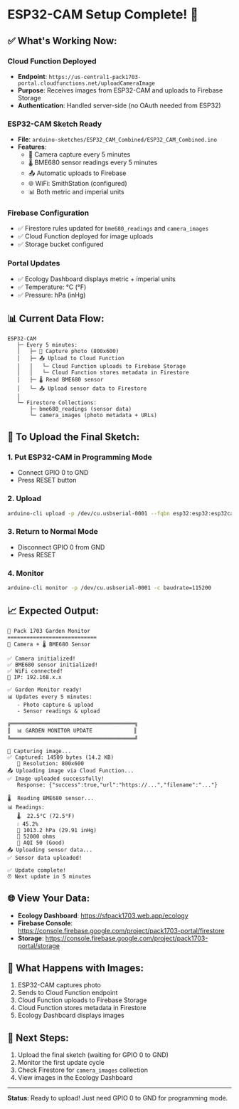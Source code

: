 # ESP32-CAM Setup Complete! 🎉

## ✅ What's Working Now:

### Cloud Function Deployed
- **Endpoint**: `https://us-central1-pack1703-portal.cloudfunctions.net/uploadCameraImage`
- **Purpose**: Receives images from ESP32-CAM and uploads to Firebase Storage
- **Authentication**: Handled server-side (no OAuth needed from ESP32)

### ESP32-CAM Sketch Ready
- **File**: `arduino-sketches/ESP32_CAM_Combined/ESP32_CAM_Combined.ino`
- **Features**:
  - 📸 Camera capture every 5 minutes
  - 🌡️ BME680 sensor readings every 5 minutes
  - 📤 Automatic uploads to Firebase
  - 🌐 WiFi: SmithStation (configured)
  - 📊 Both metric and imperial units

### Firebase Configuration
- ✅ Firestore rules updated for `bme680_readings` and `camera_images`
- ✅ Cloud Function deployed for image uploads
- ✅ Storage bucket configured

### Portal Updates
- ✅ Ecology Dashboard displays metric + imperial units
- ✅ Temperature: °C (°F)
- ✅ Pressure: hPa (inHg)

## 📊 Current Data Flow:

```
ESP32-CAM
   ├─ Every 5 minutes:
   │   ├─ 📸 Capture photo (800x600)
   │   ├─ 📤 Upload to Cloud Function
   │   │   └─ Cloud Function uploads to Firebase Storage
   │   │   └─ Cloud Function stores metadata in Firestore
   │   ├─ 🌡️ Read BME680 sensor
   │   └─ 📤 Upload sensor data to Firestore
   │
   └─ Firestore Collections:
       ├─ bme680_readings (sensor data)
       └─ camera_images (photo metadata + URLs)
```

## 🚀 To Upload the Final Sketch:

### 1. Put ESP32-CAM in Programming Mode
- Connect GPIO 0 to GND
- Press RESET button

### 2. Upload
```bash
arduino-cli upload -p /dev/cu.usbserial-0001 --fqbn esp32:esp32:esp32cam arduino-sketches/ESP32_CAM_Combined
```

### 3. Return to Normal Mode
- Disconnect GPIO 0 from GND
- Press RESET

### 4. Monitor
```bash
arduino-cli monitor -p /dev/cu.usbserial-0001 -c baudrate=115200
```

## 📈 Expected Output:

```
🌱 Pack 1703 Garden Monitor
============================
📸 Camera + 🌡️ BME680 Sensor

✅ Camera initialized!
✅ BME680 sensor initialized!
✅ WiFi connected!
📍 IP: 192.168.x.x

✅ Garden Monitor ready!
📊 Updates every 5 minutes:
   - Photo capture & upload
   - Sensor readings & upload

╔═══════════════════════════════════════╗
║  📊 GARDEN MONITOR UPDATE             ║
╚═══════════════════════════════════════╝

📸 Capturing image...
✅ Captured: 14509 bytes (14.2 KB)
   📐 Resolution: 800x600
📤 Uploading image via Cloud Function...
✅ Image uploaded successfully!
   Response: {"success":true,"url":"https://...","filename":"..."}

🌡️  Reading BME680 sensor...
📊 Readings:
   🌡️  22.5°C (72.5°F)
   💧 45.2%
   🔽 1013.2 hPa (29.91 inHg)
   💨 52000 ohms
   🎯 AQI 50 (Good)
📤 Uploading sensor data...
✅ Sensor data uploaded!

✅ Update complete!
⏰ Next update in 5 minutes
```

## 🌐 View Your Data:

- **Ecology Dashboard**: https://sfpack1703.web.app/ecology
- **Firebase Console**: https://console.firebase.google.com/project/pack1703-portal/firestore
- **Storage**: https://console.firebase.google.com/project/pack1703-portal/storage

## 📸 What Happens with Images:

1. ESP32-CAM captures photo
2. Sends to Cloud Function endpoint
3. Cloud Function uploads to Firebase Storage
4. Cloud Function stores metadata in Firestore
5. Ecology Dashboard displays images

## 🎯 Next Steps:

1. Upload the final sketch (waiting for GPIO 0 to GND)
2. Monitor the first update cycle
3. Check Firestore for `camera_images` collection
4. View images in the Ecology Dashboard

---

**Status**: Ready to upload! Just need GPIO 0 to GND for programming mode.







